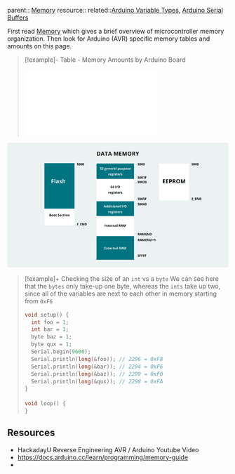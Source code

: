 parent:: [Memory](Memory.md)
resource::
related::[Arduino Variable Types](Arduino%20Variable%20Types.md), [Arduino Serial Buffers](Arduino%20Serial%20Buffers.md)

First read [Memory](Memory.md) which gives a brief overview of microcontroller memory organization. Then look for Arduino (AVR) specific memory tables and amounts on this page.

> [!example]- Table - Memory Amounts by Arduino Board 
> 
> ![Table - Arduino Memory Amounts](Table%20-%20Arduino%20Memory%20Amounts.md)

![Pasted image 20221019125029](attachments/Pasted%20image%2020221019125029.png)

> [!example]+ Checking the size of an `int` vs a `byte`
> We can see here that the `bytes` only take-up one byte, whereas the `ints` take up two, since all of the variables are next to each other in memory starting from `0xF6`
> ```cpp
> void setup() {
>   int foo = 1;
>   int bar = 1;
>   byte baz = 1;
>   byte qux = 1;
>   Serial.begin(9600);
>   Serial.println(long(&foo)); // 2296 = 0xF8
>   Serial.println(long(&bar)); // 2294 = 0xF6
>   Serial.println(long(&baz)); // 2299 = 0xFB
>   Serial.println(long(&qux)); // 2298 = 0xFA
> }
> 
> void loop() {
> }
> ```

## Resources
- HackadayU Reverse Engineering AVR / Arduino Youtube Video
- https://docs.arduino.cc/learn/programming/memory-guide
- 